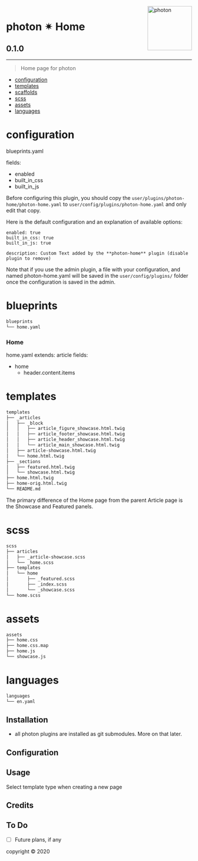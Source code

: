 <a href="https://photon-platform.net/">
    <img src="https://photon-platform.net/user/images/photon-logo-banner.png" alt="photon" title="photon" align="right" height="120" />
</a>


# photon ✴ Home

## 0.1.0

---


> Home page for photon

- [configuration](#configuration)
- [templates](#templates)
- [scaffolds](#scaffolds)
- [scss](#scss)
- [assets](#assets)
- [languages](#languages)

# configuration
blueprints.yaml

fields:
- enabled
- built_in_css
- built_in_js

Before configuring this plugin, you should copy the `user/plugins/photon-home/photon-home.yaml` to `user/config/plugins/photon-home.yaml` and only edit that copy.

Here is the default configuration and an explanation of available options:

```
enabled: true
built_in_css: true
built_in_js: true

description: Custom Text added by the **photon-home** plugin (disable plugin to remove)
```

Note that if you use the admin plugin, a file with your configuration, and named photon-home.yaml will be saved in the `user/config/plugins/` folder once the configuration is saved in the admin.


# blueprints

```sh
blueprints
└── home.yaml
```

### Home
home.yaml
extends: article
fields:
- home
  - header.content.items

# templates

```sh
templates
├── _articles
│   ├── _block
│   │   ├── article_figure_showcase.html.twig
│   │   ├── article_footer_showcase.html.twig
│   │   ├── article_header_showcase.html.twig
│   │   └── article_main_showcase.html.twig
│   ├── article-showcase.html.twig
│   └── home.html.twig
├── _sections
│   ├── featured.html.twig
│   └── showcase.html.twig
├── home.html.twig
├── home-orig.html.twig
└── README.md
```
The primary difference of the Home page from the parent Article page is the Showcase and Featured panels.

# scss

```sh
scss
├── articles
│   ├── _article-showcase.scss
│   └── _home.scss
├── templates
│   └── home
│       ├── _featured.scss
│       ├── _index.scss
│       └── _showcase.scss
└── home.scss
```

# assets

```sh
assets
├── home.css
├── home.css.map
├── home.js
└── showcase.js
```

# languages

```sh
languages
└── en.yaml
```


## Installation

- all photon plugins are installed as git submodules. More on that later.



## Configuration


## Usage

Select template type when creating a new page

## Credits


## To Do

- [ ] Future plans, if any


copyright &copy; 2020
